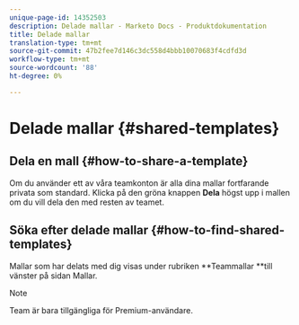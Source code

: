 ```yaml
---
unique-page-id: 14352503
description: Delade mallar - Marketo Docs - Produktdokumentation
title: Delade mallar
translation-type: tm+mt
source-git-commit: 47b2fee7d146c3dc558d4bbb10070683f4cdfd3d
workflow-type: tm+mt
source-wordcount: '88'
ht-degree: 0%

---
```



# Delade mallar {#shared-templates}

## Dela en mall {#how-to-share-a-template}

Om du använder ett av våra teamkonton är alla dina mallar fortfarande privata som standard. Klicka på den gröna knappen **Dela** högst upp i mallen om du vill dela den med resten av teamet.

## Söka efter delade mallar  {#how-to-find-shared-templates}

Mallar som har delats med dig visas under rubriken **Teammallar **till vänster på sidan Mallar.

>[!NOTE]
>
>Team är bara tillgängliga för Premium-användare.

